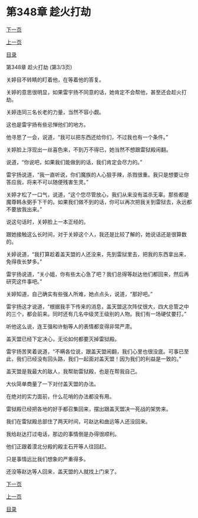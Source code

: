 <h1>第348章  趁火打劫</h1>
            <div><p><a href="./1044_%E7%AC%AC349%E7%AB%A0_%E5%8D%83%E5%A4%9C%E6%96%A9.md">下一页</a></p><p><a href="./1042_%E7%AC%AC348%E7%AB%A0_%E8%B6%81%E7%81%AB%E6%89%93%E5%8A%AB.md">上一页</a></p><p><a href="../">目录</a></p></div>
            <div><p>第348章  趁火打劫 (第3/3页)</p><p>关婷目不转睛的盯着他，在等着他的答复。</p><p>关婷的意思很明显，如果雷宇扬不同意的话，她肯定不会帮他，甚至还会趁火打劫。</p><p>关婷连同三名长老的力量，当然不容小觑。</p><p>这也是雷宇扬有些忌惮他们的地方。</p><p>他寻思了一会，说道，“我可以把东西还给你们，不过我也有一个条件。”</p><p>关婷脸上浮现出一丝喜色来，不到万不得已，她当然不想跟雷狱殿闹翻。</p><p>说道，“你说吧，如果我们能做到的话，我们肯定会尽力的。”</p><p>雷宇扬说道，“我一直听说，你们魔族的人心狠手辣，杀戮很重。我只是想要让你答应我，将来不可以随便残害生灵。”</p><p>关婷才松了一口气，说道，“这个您尽管放心，我们从来没有滥杀无辜。那些都是魔尊韩永弼手下干的。如果我们做不到的话，你可以再次把我关到雷狱去，永远都不要放我出来。”</p><p>说这句话时，关婷脸上一本正经的。</p><p>跟她接触这么长时间，对于关婷这个人，我还是比较了解的，她说话还是很算数的。</p><p>关婷说道，“我打算趁着盖天盟的人还没来，先到雷狱里去，把我的东西拿出来，免得夜长梦多。”</p><p>雷宇扬说道，“关小姐，你有些太心急了吧？我们总得等赵达他们都回来，然后再研究这件事吧。”</p><p>关婷知道，自己确实有些强人所难，她点点头，说道，“那好吧。”</p><p>雷宇扬这才说道，“根据我手下传来的消息，盖天盟这次阵仗很大，四大总管之中的三个，都会前来。同时还有几名中级灵王级别的人物。我们有一场硬仗要打。”</p><p>听他这么说，连王强和许魁等人的表情都变得非常严肃。</p><p>盖天盟已经下定决心，无论如何都要灭掉雷狱殿。</p><p>雷宇扬苦笑着说道，“不瞒各位说，跟盖天盟闹翻，我们心里也很没底。可事已至此，我们已经没有回头路，我们一起面对盖天盟！因为我们的利益是一致的。”</p><p>盖天盟是我最大的敌人，我帮助雷狱殿，也是在帮我自己。</p><p>大伙简单商量了一下对付盖天盟的办法。</p><p>在绝对的实力面前，什么花哨的办法都没有用。</p><p>雷狱殿已经把各地的好手都召集回来，摆出跟盖天盟决一死战的架势来。</p><p>我们在雷狱殿总部住了两天时间，可赵达和曲远等人还没回来。</p><p>我给赵达打过电话，那边的事情倒是办得很顺利。</p><p>他们正跟着漠北分殿的殿主石开等人往回赶。</p><p>只是事情远比我们想象的严重得多。</p><p>还没等赵达等人回来，盖天盟的人就找上门来了。</p></div>
            <div><p><a href="./1044_%E7%AC%AC349%E7%AB%A0_%E5%8D%83%E5%A4%9C%E6%96%A9.md">下一页</a></p><p><a href="./1042_%E7%AC%AC348%E7%AB%A0_%E8%B6%81%E7%81%AB%E6%89%93%E5%8A%AB.md">上一页</a></p><p><a href="../">目录</a></p></div>
